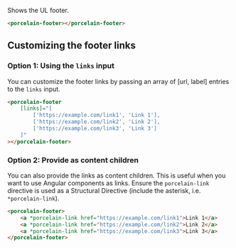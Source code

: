 Shows the UL footer.

```html
<porcelain-footer></porcelain-footer>
```

## Customizing the footer links

### Option 1: Using the `links` input

You can customize the footer links by passing an array of [url, label] entries to the `links` input.

```html
<porcelain-footer
	[links]="[
		['https://example.com/link1', 'Link 1'],
		['https://example.com/link2', 'Link 2'],
		['https://example.com/link3', 'Link 3']
	]"
></porcelain-footer>
```

### Option 2: Provide as content children

You can also provide the links as content children. This is useful when you want to use Angular components as links. Ensure the `porcelain-link` directive is used as a Structural Directive (include the asterisk, i.e. `*porcelain-link`).

```html
<porcelain-footer>
	<a *porcelain-link href="https://example.com/link1">Link 1</a>
	<a *porcelain-link href="https://example.com/link2">Link 2</a>
	<a *porcelain-link href="https://example.com/link3">Link 3</a>
</porcelain-footer>
```
